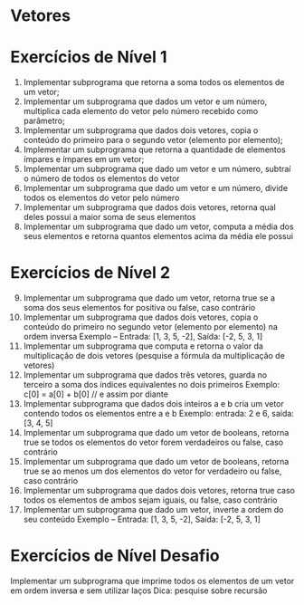 # Vetores 

# Exercícios de Nível 1

1. Implementar subprograma que retorna a soma todos os elementos de um vetor;
2. Implementar um subprograma que dados um vetor e um número, multiplica cada elemento do vetor pelo número recebido como parâmetro;
3. Implementar um subprograma que dados dois vetores, copia o conteúdo do primeiro para o segundo vetor (elemento por elemento);
4. Implementar um subprograma que retorna a quantidade de elementos ímpares e ímpares em um vetor;
5. Implementar um subprograma que dado um vetor e um número, subtraí o número de todos os elementos do vetor
6. Implementar um subprograma que dado um vetor e um número, divide todos os elementos do vetor pelo número
7. Implementar um subprograma que dados dois vetores, retorna qual deles possui a maior soma de seus elementos
8. Implementar um subprograma que dado um vetor, computa a média dos seus elementos e retorna quantos elementos acima da média ele possui

# Exercícios de Nível 2

9. Implementar um subprograma que dado um vetor, retorna true se a soma dos seus elementos for positiva ou false, caso contrário
10. Implementar um subprograma que dados dois vetores, copia o conteúdo do primeiro no segundo vetor (elemento por elemento) na ordem inversa
Exemplo – Entrada: [1, 3, 5, -2], Saída: [-2, 5, 3, 1]
11. Implementar um subprograma que computa e retorna o valor da multiplicação de dois vetores (pesquise a fórmula da multiplicação de vetores)
12. Implementar um subprograma que dados três vetores, guarda no terceiro a soma dos índices equivalentes no dois primeiros
Exemplo: c[0] = a[0] + b[0] // e assim por diante
13. Implementar subprograma que dados dois inteiros a e b cria um vetor contendo todos os elementos entre a e b
Exemplo: entrada: 2 e 6, saída: [3, 4, 5]
14. Implementar um subprograma que dado um vetor de booleans, retorna true se todos os elementos do vetor forem verdadeiros ou false, caso contrário
15. Implementar um subprograma que dado um vetor de booleans, retorna true se ao menos um dos elementos do vetor for verdadeiro ou false, caso contrário
16. Implementar um subprograma que dados dois vetores, retorna true caso todos os elementos de ambos sejam iguais, ou false, caso contrário
17. Implementar um subprograma que dado um vetor, inverte a ordem do seu conteúdo
Exemplo – Entrada: [1, 3, 5, -2], Saída: [-2, 5, 3, 1]

# Exercícios de Nível Desafio

Implementar um subprograma que imprime todos os elementos de um vetor em ordem inversa e sem utilizar laços
Dica: pesquise sobre recursão
